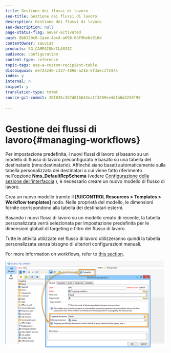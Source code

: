 ```yaml
---
title: Gestione dei flussi di lavoro
seo-title: Gestione dei flussi di lavoro
description: Gestione dei flussi di lavoro
seo-description: null
page-status-flag: never-activated
uuid: 8b6320c0-1aae-4acd-a698-03f9bebd916d
contentOwner: sauviat
products: SG_CAMPAIGN/CLASSIC
audience: configuration
content-type: reference
topic-tags: use-a-custom-recipient-table
discoiquuid: ee724240-c337-489d-a21b-5f3aec1f247a
index: y
internal: n
snippet: y
translation-type: tm+mt
source-git-commit: 20f835c357d016643ea1f3209ee4dfb6d3239f90

---
```



# Gestione dei flussi di lavoro{#managing-workflows}

Per impostazione predefinita, i nuovi flussi di lavoro si basano su un modello di flusso di lavoro preconfigurato e basato su una tabella del destinatario (nms:destinatario). Affinché siano basati automaticamente sulla tabella personalizzata dei destinatari a cui viene fatto riferimento nell&#39;opzione **Nms_DefaultRcpSchema** (vedere [Configurazione della sezione dell&#39;interfaccia](../../configuration/using/configuring-the-interface.md) ), è necessario creare un nuovo modello di flusso di lavoro.

Crea un nuovo modello tramite il **[!UICONTROL Resources > Templates > Workflow templates]** nodo. Nelle proprietà del modello, le dimensioni fornite corrispondono alla tabella dei destinatari esterni.

Basando i nuovi flussi di lavoro su un modello creato di recente, la tabella personalizzata verrà selezionata per impostazione predefinita per le dimensioni globali di targeting e filtro del flusso di lavoro.

Tutte le attività utilizzate nel flusso di lavoro utilizzeranno quindi la tabella personalizzata senza bisogno di ulteriori configurazioni manuali.

For more information on workflows, refer to [this section](../../workflow/using/about-workflows.md).

![](assets/cfg_external_table_workflow.png)

